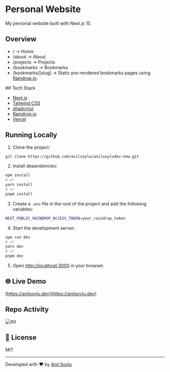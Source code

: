 # Personal Website

My personal website built with Next.js 15.

## Overview

- / -> Home
- /about -> About
- /projects -> Projects
- /bookmarks -> Bookmarks
- /bookmarks/[slug] -> Static pre-rendered bookmarks pages using [Raindrop.io](https://raindrop.io).

## Tech Stack

- [Next.js](https://nextjs.org)
- [Tailwind CSS](https://tailwindcss.com)
- [shadcn/ui](https://ui.shadcn.com)
- [Raindrop.io](https://raindrop.io)
- [Vercel](https://vercel.com)

## Running Locally

1. Clone the project:

```bash
git clone https://github.com/anilsoylu/anilsoyludev-new.git
```

2. Install dependencies:

```bash
npm install
# or
yarn install
# or
pnpm install
```

3. Create a `.env` file in the root of the project and add the following variables:

```bash
NEXT_PUBLIC_RAINDROP_ACCESS_TOKEN=your_raindrop_token
```

4. Start the development server:

```bash
npm run dev
# or
yarn dev
# or
pnpm dev
```

5. Open [http://localhost:3000](http://localhost:3000) in your browser.

## 🌐 Live Demo

[https://anilsoylu.dev](https://anilsoylu.dev)

## Repo Activity

![Alt](https://repobeats.axiom.co/api/embed/b14afe513957d0935ca1019094ca2f5c62d1dc80.svg "Repobeats analytics image")

## 📝 License

MIT

---

Developed with ❤️ by [Anıl Soylu](https://github.com/anilsoylu)
